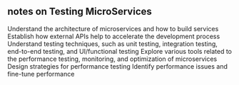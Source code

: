 ## notes on Testing MicroServices

Understand the architecture of microservices and how to build services
Establish how external APIs help to accelerate the development process
Understand testing techniques, such as unit testing, integration testing, end-to-end testing, and UI/functional testing
Explore various tools related to the performance testing, monitoring, and optimization of microservices
Design strategies for performance testing
Identify performance issues and fine-tune performance
